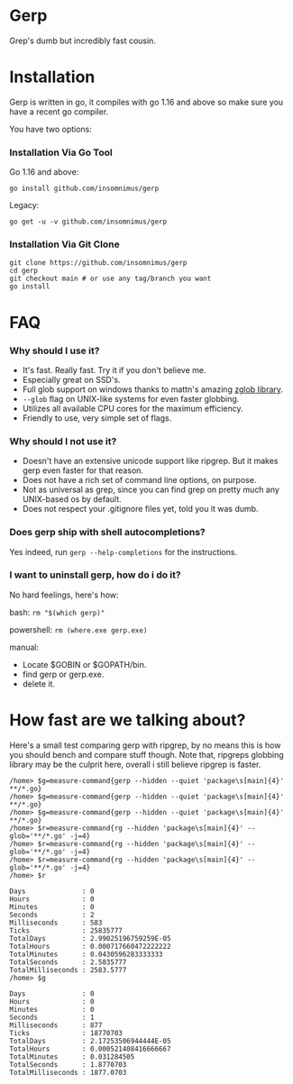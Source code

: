 # Gerp

Grep's dumb but incredibly fast cousin.

# Installation

Gerp is written in go, it compiles with go 1.16 and above so make sure you have a recent go compiler.

You have two options:

### Installation Via Go Tool

Go 1.16 and above:

`go install github.com/insomnimus/gerp`

Legacy:

`go get -u -v github.com/insomnimus/gerp`

### Installation Via Git Clone

```
git clone https://github.com/insomnimus/gerp
cd gerp
git checkout main # or use any tag/branch you want
go install
```

# FAQ

### Why should I use it?

-	It's fast. Really fast. Try it if you don't believe me.
-	Especially great on SSD's.
-	Full glob support on windows thanks to mattn's amazing [zglob library](https://github.com/mattn/go-zglob).
-	`--glob` flag on UNIX-like systems for even faster globbing.
-	Utilizes all available CPU cores for the maximum efficiency.
-	Friendly to use, very simple set of flags.

### Why should I not use it?

-	Doesn't have an extensive unicode support like ripgrep. But it makes gerp even faster for that reason.
-	Does not have a rich set of command line options, on purpose.
-	Not as universal as grep, since you can find grep on pretty much any UNIX-based os by default.
-	Does not respect your .gitignore files yet, told you it was dumb.

### Does gerp ship with shell autocompletions?

Yes indeed, run `gerp --help-completions` for the instructions.

### I want to uninstall gerp, how do i do it?

No hard feelings, here's how:

bash:
`rm "$(which gerp)"`

powershell:
`rm (where.exe gerp.exe)`

manual:
-	Locate $GOBIN or $GOPATH/bin.
-	find gerp or gerp.exe.
-	delete it.

# How fast are we talking about?

Here's a small test comparing gerp with ripgrep, by no means this is how you should bench and compare stuff though.
Note that, ripgreps globbing library may be the culprit here, overall i still believe ripgrep is faster.

```
/home> $g=measure-command{gerp --hidden --quiet 'package\s[main]{4}' **/*.go}
/home> $g=measure-command{gerp --hidden --quiet 'package\s[main]{4}' **/*.go}
/home> $g=measure-command{gerp --hidden --quiet 'package\s[main]{4}' **/*.go}
/home> $r=measure-command{rg --hidden 'package\s[main]{4}' --glob='**/*.go' -j=4}
/home> $r=measure-command{rg --hidden 'package\s[main]{4}' --glob='**/*.go' -j=4}
/home> $r=measure-command{rg --hidden 'package\s[main]{4}' --glob='**/*.go' -j=4}
/home> $r

Days              : 0
Hours             : 0
Minutes           : 0
Seconds           : 2
Milliseconds      : 583
Ticks             : 25835777
TotalDays         : 2.99025196759259E-05
TotalHours        : 0.000717660472222222
TotalMinutes      : 0.0430596283333333
TotalSeconds      : 2.5835777
TotalMilliseconds : 2583.5777
/home> $g

Days              : 0
Hours             : 0
Minutes           : 0
Seconds           : 1
Milliseconds      : 877
Ticks             : 18770703
TotalDays         : 2.17253506944444E-05
TotalHours        : 0.000521408416666667
TotalMinutes      : 0.031284505
TotalSeconds      : 1.8770703
TotalMilliseconds : 1877.0703
```
